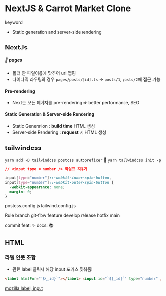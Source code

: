 # NextJS & Carrot Market Clone

keyword

- Static generation and server-side rendering

## NextJs

##### 📂 pages

- 폴더 안 파일이름에 맞추어 url 맵핑
- 다이나믹 라우팅의 경우
  `pages/posts/[id].ts` => `posts/1`, `posts/2`에 접근 가능

#### Pre-rendering

- Next는 모든 페이지를 pre-rendering
  => better performance, SEO

#### Static Generation & Server-side Rendering

- Static Generation : **build time** HTML 생성
- Server-side Rendering : **request** 시 HTML 생성

## tailwindcss

`yarn add -D tailwindcss postcss autoprefixer` 🚀
`yarn tailwindcss init -p`

```css
// <input tpye = number /> 화살표 지우기

input[type="number"]::-webkit-inner-spin-button,
input[type="number"]::-webkit-outer-spin-button {
  -webkit-appearance: none;
  margin: 0;
}
```

postcss.config.js
tailwind.config.js

Rule
branch git-flow
feature
develop
release
hotfix
main

commit
feat: ✨
docs: 📚

## HTML

### 라벨 인풋 조합

- 관련 label 클릭시 해당 input 포커스 맞춰줌!

```html
<label htmlFor="`${_id}`"></label> <input id="`${_id}`" type="number" />
```

[mozilla label, input](https://developer.mozilla.org/ko/docs/Web/HTML/Element/label)
